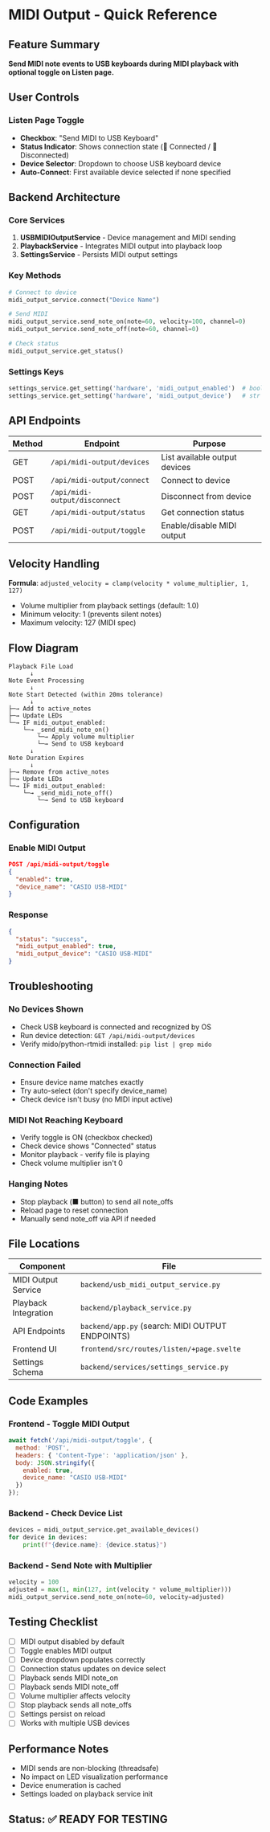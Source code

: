 # MIDI Output - Quick Reference

## Feature Summary
**Send MIDI note events to USB keyboards during MIDI playback with optional toggle on Listen page.**

## User Controls

### Listen Page Toggle
- **Checkbox**: "Send MIDI to USB Keyboard"
- **Status Indicator**: Shows connection state (🎹 Connected / 🔌 Disconnected)
- **Device Selector**: Dropdown to choose USB keyboard device
- **Auto-Connect**: First available device selected if none specified

## Backend Architecture

### Core Services
1. **USBMIDIOutputService** - Device management and MIDI sending
2. **PlaybackService** - Integrates MIDI output into playback loop
3. **SettingsService** - Persists MIDI output settings

### Key Methods
```python
# Connect to device
midi_output_service.connect("Device Name")

# Send MIDI
midi_output_service.send_note_on(note=60, velocity=100, channel=0)
midi_output_service.send_note_off(note=60, channel=0)

# Check status
midi_output_service.get_status()
```

### Settings Keys
```python
settings_service.get_setting('hardware', 'midi_output_enabled')  # bool
settings_service.get_setting('hardware', 'midi_output_device')   # str
```

## API Endpoints

| Method | Endpoint | Purpose |
|--------|----------|---------|
| GET | `/api/midi-output/devices` | List available output devices |
| POST | `/api/midi-output/connect` | Connect to device |
| POST | `/api/midi-output/disconnect` | Disconnect from device |
| GET | `/api/midi-output/status` | Get connection status |
| POST | `/api/midi-output/toggle` | Enable/disable MIDI output |

## Velocity Handling

**Formula**: `adjusted_velocity = clamp(velocity * volume_multiplier, 1, 127)`

- Volume multiplier from playback settings (default: 1.0)
- Minimum velocity: 1 (prevents silent notes)
- Maximum velocity: 127 (MIDI spec)

## Flow Diagram

```
Playback File Load
      ↓
Note Event Processing
      ↓
Note Start Detected (within 20ms tolerance)
      ↓
├─→ Add to active_notes
├─→ Update LEDs
└─→ IF midi_output_enabled:
    └─→ _send_midi_note_on()
        └─→ Apply volume multiplier
        └─→ Send to USB keyboard
      ↓
Note Duration Expires
      ↓
├─→ Remove from active_notes
├─→ Update LEDs
└─→ IF midi_output_enabled:
    └─→ _send_midi_note_off()
        └─→ Send to USB keyboard
```

## Configuration

### Enable MIDI Output
```json
POST /api/midi-output/toggle
{
  "enabled": true,
  "device_name": "CASIO USB-MIDI"
}
```

### Response
```json
{
  "status": "success",
  "midi_output_enabled": true,
  "midi_output_device": "CASIO USB-MIDI"
}
```

## Troubleshooting

### No Devices Shown
- Check USB keyboard is connected and recognized by OS
- Run device detection: `GET /api/midi-output/devices`
- Verify mido/python-rtmidi installed: `pip list | grep mido`

### Connection Failed
- Ensure device name matches exactly
- Try auto-select (don't specify device_name)
- Check device isn't busy (no MIDI input active)

### MIDI Not Reaching Keyboard
- Verify toggle is ON (checkbox checked)
- Check device shows "Connected" status
- Monitor playback - verify file is playing
- Check volume multiplier isn't 0

### Hanging Notes
- Stop playback (■ button) to send all note_offs
- Reload page to reset connection
- Manually send note_off via API if needed

## File Locations

| Component | File |
|-----------|------|
| MIDI Output Service | `backend/usb_midi_output_service.py` |
| Playback Integration | `backend/playback_service.py` |
| API Endpoints | `backend/app.py` (search: MIDI OUTPUT ENDPOINTS) |
| Frontend UI | `frontend/src/routes/listen/+page.svelte` |
| Settings Schema | `backend/services/settings_service.py` |

## Code Examples

### Frontend - Toggle MIDI Output
```javascript
await fetch('/api/midi-output/toggle', {
  method: 'POST',
  headers: { 'Content-Type': 'application/json' },
  body: JSON.stringify({
    enabled: true,
    device_name: "CASIO USB-MIDI"
  })
});
```

### Backend - Check Device List
```python
devices = midi_output_service.get_available_devices()
for device in devices:
    print(f"{device.name}: {device.status}")
```

### Backend - Send Note with Multiplier
```python
velocity = 100
adjusted = max(1, min(127, int(velocity * volume_multiplier)))
midi_output_service.send_note_on(note=60, velocity=adjusted)
```

## Testing Checklist

- [ ] MIDI output disabled by default
- [ ] Toggle enables MIDI output
- [ ] Device dropdown populates correctly
- [ ] Connection status updates on device select
- [ ] Playback sends MIDI note_on
- [ ] Playback sends MIDI note_off
- [ ] Volume multiplier affects velocity
- [ ] Stop playback sends all note_offs
- [ ] Settings persist on reload
- [ ] Works with multiple USB devices

## Performance Notes

- MIDI sends are non-blocking (threadsafe)
- No impact on LED visualization performance
- Device enumeration is cached
- Settings loaded on playback service init

## Status: ✅ READY FOR TESTING
